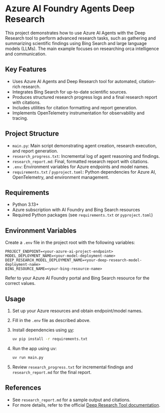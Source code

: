 # Azure AI Foundry Agents Deep Research

This project demonstrates how to use Azure AI Agents with the Deep Research tool to perform advanced research tasks, such as gathering and summarizing scientific findings using Bing Search and large language models (LLMs). The main example focuses on researching orca intelligence and communication.

## Key Features

- Uses Azure AI Agents and Deep Research tool for automated, citation-rich research.
- Integrates Bing Search for up-to-date scientific sources.
- Produces structured research progress logs and a final research report with citations.
- Includes utilities for citation formatting and report generation.
- Implements OpenTelemetry instrumentation for observability and tracing.

## Project Structure

- `main.py`: Main script demonstrating agent creation, research execution, and report generation.
- `research_progress.txt`: Incremental log of agent reasoning and findings.
- `research_report.md`: Final, formatted research report with citations.
- `.env`: Environment variables for Azure endpoints and model names.
- `requirements.txt` / `pyproject.toml`: Python dependencies for Azure AI, OpenTelemetry, and environment management.

## Requirements

- Python 3.13+
- Azure subscription with AI Foundry and Bing Search resources
- Required Python packages (see `requirements.txt` or `pyproject.toml`)


## Environment Variables

Create a `.env` file in the project root with the following variables:

```
PROJECT_ENDPOINT=<your-azure-ai-project-endpoint>
MODEL_DEPLOYMENT_NAME=<your-model-deployment-name>
DEEP_RESEARCH_MODEL_DEPLOYMENT_NAME=<your-deep-research-model-deployment-name>
BING_RESOURCE_NAME=<your-bing-resource-name>
```

Refer to your Azure AI Foundry portal and Bing Search resource for the correct values.

## Usage

1. Set up your Azure resources and obtain endpoint/model names.
2. Fill in the `.env` file as described above.
3. Install dependencies using [uv](https://github.com/astral-sh/uv):

   ```sh
   uv pip install -r requirements.txt
   ```

4. Run the app using uv:

   ```sh
   uv run main.py
   ```

5. Review `research_progress.txt` for incremental findings and `research_report.md` for the final report.

## References

- See `research_report.md` for a sample output and citations.
- For more details, refer to the official [Deep Research Tool documentation](https://aka.ms/agents-deep-research).
